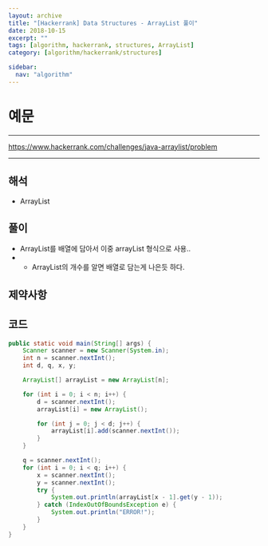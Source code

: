 ```yaml
---
layout: archive
title: "[Hackerrank] Data Structures - ArrayList 풀이"
date: 2018-10-15
excerpt: ""
tags: [algorithm, hackerrank, structures, ArrayList]
category: [algorithm/hackerrank/structures]

sidebar:
  nav: "algorithm"
---
```


# 예문

* * *

<https://www.hackerrank.com/challenges/java-arraylist/problem>

* * *

## 해석

* ArrayList

## 풀이

* ArrayList를 배열에 담아서 이중 arrayList 형식으로 사용..
* *  ArrayList의 개수를 알면 배열로 담는게 나은듯 하다.

## 제약사항

## 코드

``` java
public static void main(String[] args) {
    Scanner scanner = new Scanner(System.in);
    int n = scanner.nextInt();
    int d, q, x, y;

    ArrayList[] arrayList = new ArrayList[n];

    for (int i = 0; i < n; i++) {
        d = scanner.nextInt();
        arrayList[i] = new ArrayList();

        for (int j = 0; j < d; j++) {
            arrayList[i].add(scanner.nextInt());
        }
    }

    q = scanner.nextInt();
    for (int i = 0; i < q; i++) {
        x = scanner.nextInt();
        y = scanner.nextInt();
        try {
            System.out.println(arrayList[x - 1].get(y - 1));
        } catch (IndexOutOfBoundsException e) {
            System.out.println("ERROR!");
        }
    }
}
```